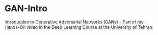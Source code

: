 # GAN-Intro
Introduction to Generative Adversarial Networks (GANs) - Part of my Hands-On video in the Deep Learning Course at the University of Tehran.
